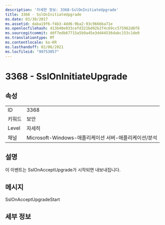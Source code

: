 ```yaml
---
description: '자세한 정보: 3368-SslOnInitiateUpgrade'
title: 3368 - SslOnInitiateUpgrade
ms.date: 03/30/2017
ms.assetid: daba19f6-f4b3-4dd6-9ba2-93c9666ba71e
ms.openlocfilehash: 413b40e933cefd321bd92b2f4c69cc575962d8f8
ms.sourcegitcommit: ddf7edb67715a5b9a45e3dd44536dabc153c1de0
ms.translationtype: MT
ms.contentlocale: ko-KR
ms.lasthandoff: 02/06/2021
ms.locfileid: "99753057"
---
```

# <a name="3368---ssloninitiateupgrade"></a>3368 - SslOnInitiateUpgrade

## <a name="properties"></a>속성  
  
|||  
|-|-|  
|ID|3368|  
|키워드|보안|  
|Level|자세히|  
|채널|Microsoft-Windows-애플리케이션 서버-애플리케이션/분석|  
  
## <a name="description"></a>설명  

 이 이벤트는 SslOnAcceptUpgrade가 시작되면 내보내집니다.  
  
## <a name="message"></a>메시지  

 SslOnAcceptUpgradeStart  
  
## <a name="details"></a>세부 정보
